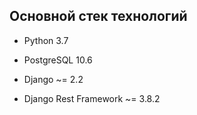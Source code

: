 ## Основной стек технологий

- Python 3.7

- PostgreSQL 10.6

- Django ~= 2.2

- Django Rest Framework ~= 3.8.2
